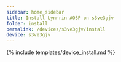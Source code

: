 ```yaml
---
sidebar: home_sidebar
title: Install Lynnrin-AOSP on s3ve3gjv
folder: install
permalink: /devices/s3ve3gjv/install
device: s3ve3gjv
---
```

{% include templates/device_install.md %}

